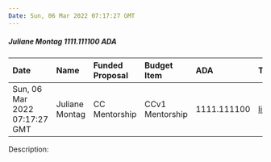 ```yaml
---
Date: Sun, 06 Mar 2022 07:17:27 GMT
---
```


##### Juliane Montag 1111.111100 ADA

| Date      | Name | Funded Proposal | Budget Item | ADA | Transaction|
| :---        | :---  | :--- | :--- | :--- | :--- |
| Sun, 06 Mar 2022 07:17:27 GMT | Juliane Montag | CC Mentorship | CCv1 Mentorship | 1111.111100 | [link](https://cardanoscan.io/transaction/81cdf503cd8e68ca366fc5bd7615d40b45a6584083bce89ce39b095c94edee71)|

Description: 
